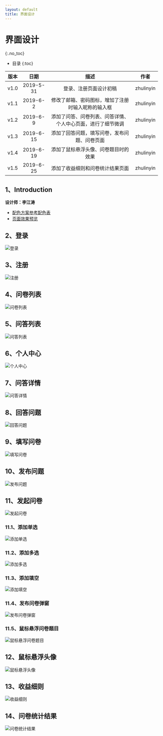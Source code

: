 ```yaml
---
layout: default
title: 界面设计
---
```


# 界面设计
{:.no_toc}

* 目录
{:toc}

| 版本 |   日期   | 描述 | 作者  |
| :--: | :------: | :--: | :---: |
| v1.0 | 2019-5-31 | 登录、注册页面设计初稿 | zhulinyin |
| v1.1 | 2019-6-2 | 修改了邮箱、密码图标，增加了注册时输入昵称的输入框 | zhulinyin |
| v1.2 | 2019-6-9 | 添加了问答、问卷列表、问答详情、个人中心页面，进行了细节微调 | zhulinyin |
| v1.3 | 2019-6-15 | 添加了回答问题，填写问卷，发布问题、问卷页面 | zhulinyin |
| v1.4 | 2019-6-19 | 添加了鼠标悬浮头像、问卷题目时的效果 | zhulinyin |
| v1.5 | 2019-6-25 | 添加了收益细则和问卷统计结果页面 | zhulinyin |

## 1、Introduction
**设计师：李江涛**

- [配色方案参考配色表](http://tool.c7sky.com/webcolor/#hue_6)
- [页面效果预览](https://org.modao.cc/app/f0c7b693d6e05ec50b0dd9c62a96c0140c8f5dd2)


## 2、登录

![登录](UIDesign/登录.PNG)

## 3、注册

![注册](UIDesign/注册.PNG)

## 4、问卷列表

![问卷列表](UIDesign/问卷列表.PNG)

## 5、问答列表

![问答列表](UIDesign/问答列表.PNG)

## 6、个人中心

![个人中心](UIDesign/个人中心.PNG)

## 7、问答详情

![问答详情](UIDesign/问答详情.PNG)

## 8、回答问题

![回答问题](UIDesign/回答问题.PNG)

## 9、填写问卷

![填写问卷](UIDesign/填写问卷.PNG)

## 10、发布问题

![发布问题](UIDesign/发布问题.PNG)

## 11、发起问卷

![发起问卷](UIDesign/发起问卷.PNG)

### 11.1、添加单选

![添加单选](UIDesign/添加单选.PNG)

### 11.2、添加多选

![添加多选](UIDesign/添加多选.PNG)

### 11.3、添加填空

![添加填空](UIDesign/添加填空.PNG)

### 11.4、发布问卷弹窗

![发布问卷弹窗](UIDesign/发布问卷弹窗.PNG)

### 11.5、鼠标悬浮问卷题目

![鼠标悬浮问卷题目](UIDesign/悬浮问卷题目.PNG)

## 12、鼠标悬浮头像

![鼠标悬浮头像](UIDesign/悬浮头像.PNG)

## 13、收益细则

![收益细则](UIDesign/收益细则.PNG)

## 14、问卷统计结果

![问卷统计结果](UIDesign/问卷统计结果.PNG)